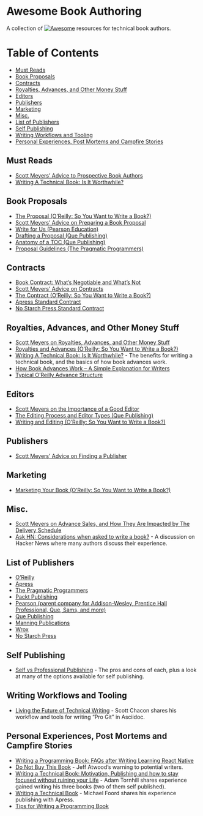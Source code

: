 # Awesome Book Authoring

A collection of [![Awesome](https://cdn.rawgit.com/sindresorhus/awesome/d7305f38d29fed78fa85652e3a63e154dd8e8829/media/badge.svg)](https://github.com/sindresorhus/awesome) resources for technical book authors.

# Table of Contents

- [Must Reads](#must-reads)
- [Book Proposals](#book-proposals)
- [Contracts](#contracts)
- [Royalties, Advances, and Other Money Stuff](#royalties-advances-and-other-money-stuff)
- [Editors](#editors)
- [Publishers](#publishers)
- [Marketing](#marketing)
- [Misc.](#misc)
- [List of Publishers](#list-of-publishers)
- [Self Publishing](#self-publishing)
- [Writing Workflows and Tooling](#writing-workflows-and-tooling)
- [Personal Experiences, Post Mortems and Campfire Stories](#personal-experiences-post-mortems-and-campfire-stories)

## Must Reads

- [Scott Meyers’ Advice to Prospective Book Authors](http://www.aristeia.com/authorAdvice.html)
- [Writing A Technical Book: Is It Worthwhile?](http://www.fasterj.com/articles/bookwriting.shtml)

## Book Proposals

- [The Proposal (O’Reilly: So You Want to Write a Book?)](http://web.archive.org/web/20130809065323/http://oreilly.com/oreilly/author/ch02.html)
- [Scott Meyers’ Advice on Preparing a Book Proposal](http://www.aristeia.com/authorAdvice.html#bookProposal)
- [Write for Us (Pearson Education)](http://www.informit.com/about/write_for_us.aspx)
- [Drafting a Proposal (Que Publishing)](http://www.quepublishing.com/promotions/write-for-us-drafting-a-proposal-137677)
- [Anatomy of a TOC (Que Publishing)](http://www.quepublishing.com/promotions/write-for-us-anatomy-of-a-toc-137678)
- [Proposal Guidelines (The Pragmatic Programmers)](https://pragprog.com/write-for-us/proposal-guidelines)

## Contracts

- [Book Contract: What’s Negotiable and What’s Not](http://www.writersdigest.com/online-editor/book-contract-whats-negotiable-and-whats-not)
- [Scott Meyers’ Advice on Contracts](http://www.aristeia.com/authorAdvice.html#contracts)
- [The Contract (O’Reilly: So You Want to Write a Book?)](http://web.archive.org/web/20130704110948/http://oreilly.com/oreilly/author/ch03.html)
- [Apress Standard Contract](https://web.archive.org/web/20161010102603/http://www.apress.com/files/Apress_Contract.pdf)
- [No Starch Press Standard Contract](https://www.nostarch.com/download/nspagreement.pdf)

## Royalties, Advances, and Other Money Stuff

- [Scott Meyers on Royalties, Advances, and Other Money Stuff](http://www.aristeia.com/authorAdvice.html#moneyStuff)
- [Royalties and Advances (O’Reilly: So You Want to Write a Book?)](http://web.archive.org/web/20130704110948/http://oreilly.com/oreilly/author/ch03.html#royadv)
- [Writing A Technical Book: Is It Worthwhile?](http://www.fasterj.com/articles/bookwriting.shtml) - The benefits for writing a technical book, and the basics of how book advances work.
- [How Book Advances Work – A Simple Explanation for Writers](http://www.writersdigest.com/online-editor/how-book-advances-work-a-simple-explanation-for-writers)
- [Typical O’Reilly Advance Structure](http://web.archive.org/web/20130704110948/http://oreilly.com/oreilly/author/ch03.html#advance)

## Editors

- [Scott Meyers on the Importance of a Good Editor](http://www.aristeia.com/authorAdvice.html#publishersAndEditors)
- [The Editing Process and Editor Types (Que Publishing)](http://www.quepublishing.com/promotions/write-for-us-the-editing-process-137679)
- [Writing and Editing (O’Reilly: So You Want to Write a Book?)](http://web.archive.org/web/20130710213743/http://oreilly.com/oreilly/author/ch04.html)

## Publishers

- [Scott Meyers’ Advice on Finding a Publisher](http://www.aristeia.com/authorAdvice.html#findingAPublisher)

## Marketing

- [Marketing Your Book (O’Reilly: So You Want to Write a Book?)](http://web.archive.org/web/20130711002825/http://oreilly.com/oreilly/author/ch06.html)

## Misc.

- [Scott Meyers on Advance Sales, and How They Are Impacted by The Delivery Schedule](http://www.aristeia.com/authorAdvice.html#schedule)
- [Ask HN: Considerations when asked to write a book?](https://news.ycombinator.com/item?id=12118554) - A discussion on Hacker News where many authors discuss their experience.

## List of Publishers

- [O’Reilly](http://www.oreilly.com/work-with-us.html)
- [Apress](http://www.apress.com/write-for-us/)
- [The Pragmatic Programmers](https://write-with-us.pragprog.com/)
- [Packt Publishing](http://authors.packtpub.com/)
- [Pearson (parent company for Addison-Wesley, Prentice Hall Professional, Que, Sams, and more)](http://www.informit.com/about/write_for_us.aspx)
- [Que Publishing](http://www.quepublishing.com/about/write_for_us.aspx)
- [Manning Publications](https://www.manning.com/write-for-us)
- [Wrox](http://www.wrox.com/WileyCDA/Section/id-105073.html)
- [No Starch Press](https://www.nostarch.com/writeforus.htm)

## Self Publishing

- [Self vs Professional Publishing](https://medium.com/@davetron5000/self-vs-professional-publishing-c3397bd7defd#.lrfhasuo5) - The pros and cons of each, plus a look at many of the options available for self publishing.

## Writing Workflows and Tooling

- [Living the Future of Technical Writing](https://medium.com/@chacon/living-the-future-of-technical-writing-2f368bd0a272#.8x6g1wxjb) - Scott Chacon shares his workflow and tools for writing “Pro Git” in Asciidoc.

## Personal Experiences, Post Mortems and Campfire Stories

- [Writing a Programming Book: FAQs after Writing Learning React Native](https://medium.com/@brindelle/writing-a-programming-book-faqs-after-writing-learning-react-native-8a5ea8ce04e#.e85mhxolh)
- [Do Not Buy This Book](http://blog.codinghorror.com/do-not-buy-this-book/) - Jeff Atwood’s warning to potential writers.
- [Writing a Technical Book: Motivation, Publishing and how to stay focused without ruining your Life](http://www.adamtornhill.com/articles/writingbook/writingtechbook.htm) - Adam Tornhill shares experience gained writing his three books (two of them self published).
- [Writing a Technical Book](http://www.voidspace.org.uk/python/articles/technical-writing.shtml) - Michael Foord shares his experience publishing with Apress.
- [Tips for Writing a Programming Book](http://www.philosophicalgeek.com/2014/11/10/tips-for-writing-a-programming-book/)
